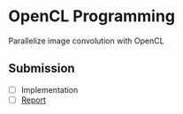 # OpenCL Programming

Parallelize image convolution with OpenCL

## Submission

- [ ] Implementation
- [ ] [Report](https://hackmd.io/@alanlin/pp-f22-hw6)
